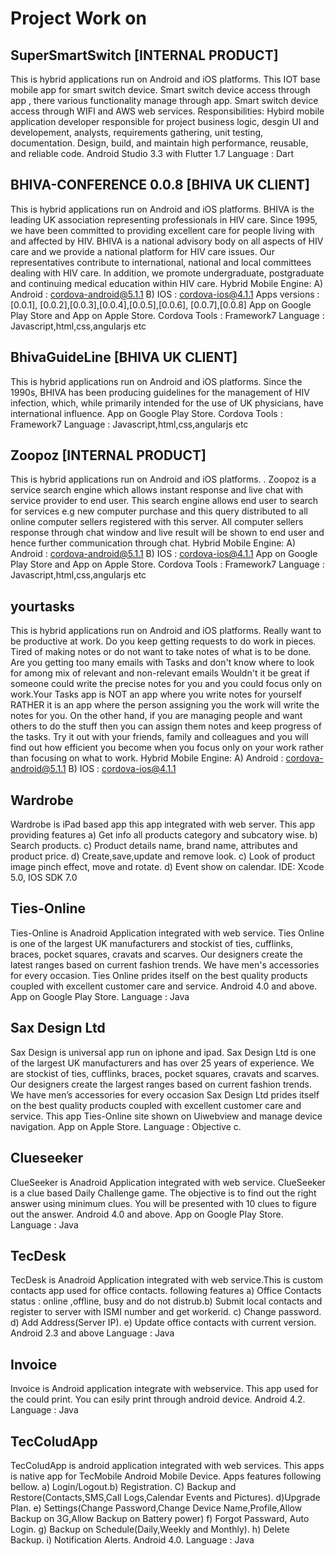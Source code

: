 # Project Work on
## SuperSmartSwitch [INTERNAL PRODUCT]
This is hybrid applications run on Android and iOS platforms.  This IOT base mobile app for smart switch device. Smart switch device access through app , there various functionality manage through app. Smart switch device access through WIFI and AWS web services. 
Responsibilities: Hybird mobile application developer responsible for project business logic, desgin UI and developement, analysts, requirements gathering, unit testing, documentation. Design, build, and maintain high performance, reusable, and reliable code.
Android Studio 3.3 with Flutter 1.7
Language : Dart
## BHIVA-CONFERENCE  0.0.8 [BHIVA UK CLIENT]
This is hybrid applications run on Android and iOS platforms. BHIVA is the leading UK association representing professionals in HIV care. Since 1995, we have been committed to providing excellent care for people living with and affected by HIV. BHIVA is a national advisory body on all aspects of HIV care and we provide a national platform for HIV care issues. Our representatives contribute to international, national and local committees dealing with HIV care. In addition, we promote undergraduate, postgraduate and continuing medical education within HIV care.
Hybrid Mobile Engine: A) Android  : cordova-android@5.1.1   B) IOS : cordova-ios@4.1.1
Apps versions : [0.0.1], [0.0.2],[0.0.3],[0.0.4],[0.0.5],[0.0.6], [0.0.7],[0.0.8]
App on Google Play Store and App on Apple Store.
Cordova Tools : Framework7
Language : Javascript,html,css,angularjs etc
## BhivaGuideLine [BHIVA UK CLIENT]
This is hybrid applications run on Android and iOS platforms. Since the 1990s, BHIVA has been producing guidelines for the management of HIV infection, which, while primarily intended for the use of UK physicians, have international influence.
App on Google Play Store.
Cordova Tools : Framework7
Language : Javascript,html,css,angularjs etc
## Zoopoz [INTERNAL PRODUCT]
This is hybrid applications run on Android and iOS platforms. . Zoopoz is a service search engine which allows instant response and live chat with service provider to end user. This search engine allows end user to search for services e.g new computer purchase and this query distributed to all online computer sellers registered with this server. All computer sellers response through chat window and live result will be shown to end user and hence further communication through chat.
Hybrid Mobile Engine: A) Android  : cordova-android@5.1.1   B) IOS : cordova-ios@4.1.1
App on Google Play Store and App on Apple Store.
Cordova Tools : Framework7
Language : Javascript,html,css,angularjs etc
## yourtasks
This is hybrid applications run on Android and iOS platforms. Really want to be productive at work. Do you keep getting requests to do work in pieces. Tired of making notes or do not want to take notes of what is to be done. Are you getting too many emails with Tasks and don't know where to look for among mix of relevant and non-relevant emails Wouldn't it be great if  someone could write the precise notes for you and you could focus only on work.Your Tasks app is NOT an app where you write notes for yourself RATHER it is an app where the person assigning you the work will write the notes for you. On the other hand, if you are managing people and want others to do the stuff then you can assign them notes and keep progress of the tasks. Try it out with your friends, family and colleagues and you will find out how efficient you become when you focus only on your work rather than focusing on what to work.
Hybrid Mobile Engine: A) Android  : cordova-android@5.1.1   B) IOS : cordova-ios@4.1.1
## Wardrobe
Wardrobe is iPad based app this app integrated with web server. This app providing features a) Get info all products category and subcatory wise. b) Search products. c) Product details name, brand name, attributes and product price. d) Create,save,update and remove look. c) Look of product image pinch effect, move and rotate.  d) Event show on calendar.
IDE: Xcode 5.0, IOS SDK 7.0 
## Ties-Online
Ties-Online is Anadroid Application integrated with web service. Ties Online is one of the largest UK manufacturers and stockist of ties, cufflinks, braces, pocket squares, cravats and scarves. Our designers create the latest ranges based on current fashion trends. We have men's accessories for every occasion. Ties Online prides itself on the best quality products coupled with excellent customer care and service. Android 4.0 and above.
App on Google Play Store.
Language : Java
## Sax Design Ltd 
Sax Design is universal app run on iphone and ipad. Sax Design Ltd is one of the largest UK manufacturers and has over 25 years of experience. We are stockist of ties, cufflinks, braces, pocket squares, cravats and scarves. Our designers create the largest ranges based on current fashion trends. We have men’s accessories for every occasion Sax Design Ltd prides itself on the best quality products coupled with excellent customer care and service.
This app Ties-Online site shown on Uiwebview and manage device navigation.
App on Apple Store.
Language : Objective c.
## Clueseeker
ClueSeeker is Anadroid Application integrated with web service. ClueSeeker is a clue based Daily Challenge game. The objective is to find out the right answer using minimum clues. You will be presented with 10 clues to figure out the answer.
Android 4.0 and above.
App on Google Play Store.
Language : Java
## TecDesk
TecDesk is Anadroid Application integrated with web service.This is custom contacts app used for office contacts. following features a) Office Contacts status : online ,offline, busy and do not distrub.b) Submit local contacts and register to server with ISMI number and get workerid. c) Change password. d) Add Address(Server IP). e) Update office contacts with current version. Android 2.3 and above
Language : Java
## Invoice
Invoice is Android application integrate with webservice.  This app used for the could print. You can esily print through android device. Android 4.2.
Language : Java
## TecColudApp
TecColudApp is android application integrated with web services. This apps is native app for 
TecMobile Android Mobile Device. Apps features following bellow. a)  Login/Logout.b) Registration. C) Backup and Restore(Contacts,SMS,Call Logs,Calendar Events and Pictures). d)Upgrade Plan. e) Settings(Change Password,Change Device Name,Profile,Allow Backup on 3G,Allow Backup on Battery power)  f) Forgot Passward, Auto Login. g) Backup on Schedule(Daily,Weekly and Monthly). h) Delete Backup. i) Notification Alerts. Android 4.0.
Language : Java








